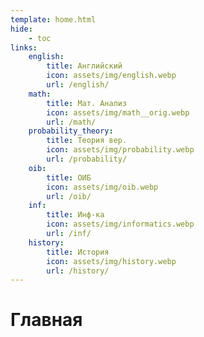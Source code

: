 ```yaml
---
template: home.html
hide:
    - toc
links:
    english:
        title: Английский
        icon: assets/img/english.webp
        url: /english/
    math:
        title: Мат. Анализ
        icon: assets/img/math__orig.webp
        url: /math/
    probability_theory:
        title: Теория вер.
        icon: assets/img/probability.webp
        url: /probability/
    oib:
        title: ОИБ
        icon: assets/img/oib.webp
        url: /oib/
    inf:
        title: Инф-ка
        icon: assets/img/informatics.webp
        url: /inf/
    history:
        title: История
        icon: assets/img/history.webp
        url: /history/
---
```


# Главная